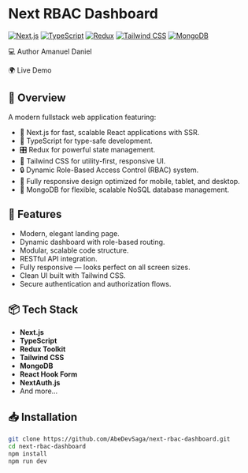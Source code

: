 # Next RBAC Dashboard

[![Next.js](https://img.shields.io/badge/Next.js-000000?style=for-the-badge&logo=next.js&logoColor=white)](https://nextjs.org/)
[![TypeScript](https://img.shields.io/badge/TypeScript-3178C6?style=for-the-badge&logo=typescript&logoColor=white)](https://www.typescriptlang.org/)
[![Redux](https://img.shields.io/badge/Redux-764ABC?style=for-the-badge&logo=redux&logoColor=white)](https://redux.js.org/)
[![Tailwind CSS](https://img.shields.io/badge/Tailwind_CSS-06B6D4?style=for-the-badge&logo=tailwindcss&logoColor=white)](https://tailwindcss.com/)
[![MongoDB](https://img.shields.io/badge/MongoDB-47A248?style=for-the-badge&logo=mongodb&logoColor=white)](https://www.mongodb.com/)

💻 Author
Amanuel Daniel

🌍 Live Demo

## 📖 Overview

A modern fullstack web application featuring:

- 🚀 Next.js for fast, scalable React applications with SSR.
- 💙 TypeScript for type-safe development.
- 🎛️ Redux for powerful state management.
- 🎨 Tailwind CSS for utility-first, responsive UI.
- 🔒 Dynamic Role-Based Access Control (RBAC) system.
- 📱 Fully responsive design optimized for mobile, tablet, and desktop.
- 🌱 MongoDB for flexible, scalable NoSQL database management.

## 📂 Features

- Modern, elegant landing page.
- Dynamic dashboard with role-based routing.
- Modular, scalable code structure.
- RESTful API integration.
- Fully responsive — looks perfect on all screen sizes.
- Clean UI built with Tailwind CSS.
- Secure authentication and authorization flows.

## 📦 Tech Stack

- **Next.js**
- **TypeScript**
- **Redux Toolkit**
- **Tailwind CSS**
- **MongoDB**
- **React Hook Form** 
- **NextAuth.js**
- And more…


## 📥 Installation

```bash
git clone https://github.com/AbeDevSaga/next-rbac-dashboard.git
cd next-rbac-dashboard
npm install
npm run dev

